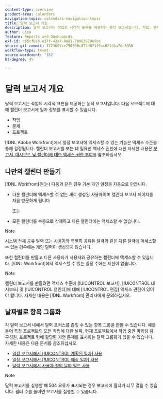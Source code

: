 ```yaml
---
content-type: overview
product-area: calendars
navigation-topic: calendars-navigation-topic
title: 달력 보고서 개요
description: 달력 보고서는 작업의 시각적 표현을 제공하는 동적 보고서입니다. 작업, 문제 및 프로젝트에 대한 날짜 정보를 달력 보고서에 표시할 수 있습니다.
author: Lisa
feature: Reports and Dashboards
exl-id: c65cf8ab-e37f-42a4-9a81-70962629e9ba
source-git-commit: 1723609ce790566c072d071f9ac627dba7dc5350
workflow-type: tm+mt
source-wordcount: '352'
ht-degree: 4%

---
```


# 달력 보고서 개요

<!-- Audited: 01/2024 -->

달력 보고서는 작업의 시각적 표현을 제공하는 동적 보고서입니다. 다음 오브젝트에 대해 캘린더 보고서에 일자 정보를 표시할 수 있습니다.

* 작업
* 문제
* 프로젝트

[!DNL Adobe Workfront]에서 일정 보고서에 액세스할 수 있는 기능은 액세스 수준을 통해 결정됩니다. 캘린더 보고서를 보는 데 필요한 액세스 권한에 대한 자세한 내용은 [보고서, 대시보드 및 캘린더에 대한 액세스 권한 부여](../../../administration-and-setup/add-users/configure-and-grant-access/grant-access-reports-dashboards-calendars.md)를 참조하십시오.

## 나만의 캘린더 만들기

[!DNL Workfront]은(는) 다음과 같은 경우 기본 개인 일정을 자동으로 만듭니다.

* 다른 캘린더에 액세스할 수 없는 새로 생성된 사용자이며 캘린더 보고서 페이지를 처음 방문하게 됩니다

  또는

* 모든 캘린더를 수동으로 삭제하고 다른 캘린더에는 액세스할 수 없습니다.

>[!NOTE]
>
>시스템 전체 공유 달력 또는 사용자와 특별히 공유된 달력과 같은 다른 달력에 액세스할 수 있는 경우에는 개인 달력이 생성되지 않습니다.

또한 캘린더를 만들고 다른 사용자가 사용자와 공유하는 캘린더에 액세스할 수 있습니다. [!DNL Workfront]에서 액세스할 수 있는 일정 수에는 제한이 없습니다.

>[!NOTE]
>
>캘린더 보고서를 만들려면 액세스 수준에 [!UICONTROL 보고서], [!UICONTROL 대시보드] 및 [!UICONTROL 캘린더]에 대해 [!UICONTROL 편집] 액세스 권한이 있어야 합니다. 자세한 내용은 [!DNL Workfront] 관리자에게 문의하십시오.

## 날짜별로 항목 그룹화

각 달력 보고서 내에서 달력 포커스를 좁힐 수 있는 항목 그룹을 만들 수 있습니다. 예를 들어 특정 프로젝트의 모든 작업에 대한 날짜, 현재 프로젝트에서 작업 중인 마케팅 팀 구성원, 프로젝트 팀에 할당된 지연 문제를 표시하는 달력 그룹화가 있을 수 있습니다. 자세한 내용은 다음 문서를 참조하십시오.

* [일정 보고서에서 [!UICONTROL 계획된 일자] 사용](../../../reports-and-dashboards/reports/calendars/use-planned-dates.md)
* [일정 보고서에서 [!UICONTROL 예상 일자] 사용](../../../reports-and-dashboards/reports/calendars/use-projected-dates.md)
* [달력 보고서에서 사용자 정의 날짜 필드 사용](../../../reports-and-dashboards/reports/calendars/use-custom-dates.md)

>[!NOTE]
>
>달력 보고서를 실행할 때 504 오류가 표시되는 경우 보고서에 필터가 너무 많을 수 있습니다. 필터 수를 줄이면 보고서를 실행할 수 있습니다.
